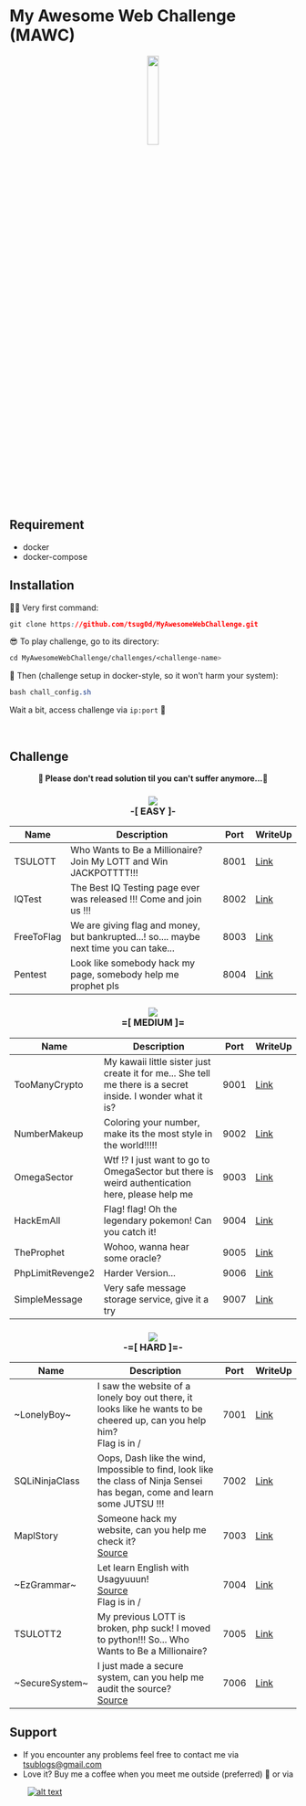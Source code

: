 # My Awesome Web Challenge (MAWC)

<p align="center">
  <img src="https://i.imgur.com/axBjwxB.gif" height="20%" width="20%">
</p>

## Requirement

* docker
* docker-compose

## Installation

🕵🏾 Very first command: 
```css
git clone https://github.com/tsug0d/MyAwesomeWebChallenge.git
```

😎 To play challenge, go to its directory:
```css
cd MyAwesomeWebChallenge/challenges/<challenge-name>
```

🤘 Then (challenge setup in docker-style, so it won't harm your system):
```css
bash chall_config.sh 
```

Wait a bit, access challenge via `ip:port` 🏁 

<br>

## Challenge


**<p align="center">🎉 Please don't read solution til you can't suffer anymore...🎉</p>**


### <p align="center"><img src="https://i.imgur.com/p5WFB8A.png"><br>**-[ EASY ]-**</p>
| Name       | Description                                                                                       | Port | WriteUp |
|------------|---------------------------------------------------------------------------------------------------|------|---------|
| TSULOTT    | Who Wants to Be a Millionaire? Join My LOTT and Win JACKPOTTTT!!!                                 | 8001 | [Link](https://tsug0d.com/writeup/tsulott.txt)    |
| IQTest     | The Best IQ Testing page ever was released !!! Come and join us !!!                               | 8002 | [Link](https://tsug0d.com/writeup/iqtest.txt)    |
| FreeToFlag | We are giving flag and money, but bankrupted...! so.... maybe next time you can take...           | 8003 | [Link](https://tsug0d.com/writeup/freetoflag.txt)    |
| Pentest    | Look like somebody hack my page, somebody help me prophet pls                                     | 8004 | [Link](https://tsug0d.com/writeup/pentest.txt)    |



### <p align="center"><img src="https://i.imgur.com/jiFKi3q.png"><br>**=[ MEDIUM ]=**</p>
| Name          | Description                                                                                                 | Port | WriteUp                                              |
|---------------|-------------------------------------------------------------------------------------------------------------|------|------------------------------------------------------|
| TooManyCrypto | My kawaii little sister just create it for me... She tell me there is a secret inside. I wonder what it is? | 9001 | [Link](https://tsug0d.com/writeup/toomanycrypto.txt) |
| NumberMakeup  | Coloring your number, make its the most style in the world!!!!!                                             | 9002 | [Link](https://tsug0d.com/writeup/numbermakeup.txt)  |
| OmegaSector   | Wtf !? I just want to go to OmegaSector but there is weird authentication here, please help me              | 9003 | [Link](https://tsug0d.com/writeup/omegasector.txt)   |
| HackEmAll     | Flag! flag! Oh the legendary pokemon! Can you catch it!                                                     | 9004 | [Link](https://tsug0d.com/writeup/hackemall.txt)   |
| TheProphet    | Wohoo, wanna hear some oracle?                                                                              | 9005 | [Link](https://tsug0d.com/writeup/theprophet.txt)   |
| PhpLimitRevenge2  | Harder Version...                                                                                       | 9006 | [Link](https://tsug0d.com/writeup/phplimitrevenge2.txt)   |
| SimpleMessage  | Very safe message storage service, give it a try                                                         | 9007 | [Link](https://tsug0d.com/writeup/simplemessage.txt)   |



### <p align="center"><img src="https://i.imgur.com/XEuOoul.png"><br>**-=[ HARD ]=-**</p>
| Name           | Description                                                                                                                | Port | WriteUp                                              |
|----------------|----------------------------------------------------------------------------------------------------------------------------|------|------------------------------------------------------|
| ~LonelyBoy~      | I saw the website of a lonely boy out there, it looks like he wants to be cheered up, can you help him?<br>Flag is in /    | 7001 | [Link](http://tsug0d.com/writeup/lonelyboy.txt)      |
| SQLiNinjaClass | Oops, Dash like the wind, Impossible to find, look like the class of Ninja Sensei has began, come and learn some JUTSU !!! | 7002 | [Link](http://tsug0d.com/writeup/sqlininjaclass.txt) |
| MaplStory      | Someone hack my website, can you help me check it?<br>[Source](https://tsug0d.com/source/maplstory.zip)                    | 7003 | [Link](https://tsug0d.com/writeup/maplstory.txt)     |
| ~EzGrammar~      | Let learn English with Usagyuuun!<br>[Source](https://tsug0d.com/source/ezgrammar.zip)<br>Flag is in /                     | 7004 | [Link](https://tsug0d.com/writeup/ezgrammar.txt)     |
| TSULOTT2       | My previous LOTT is broken, php suck! I moved to python!!! So... Who Wants to Be a Millionaire?                            | 7005 | [Link](https://tsug0d.com/writeup/tsulott2.txt)     |
| ~SecureSystem~   | I just made a secure system, can you help me audit the source?<br>[Source](https://drive.google.com/file/d/1vOPmS30ZrW5-Uoz-AKBef3T6no2qpvt_/view) | 7006 | [Link](https://tsug0d.com/writeup/securesystem.txt)     |

## Support
- If you encounter any problems feel free to contact me via tsublogs@gmail.com
- Love it? Buy me a coffee when you meet me outside (preferred) 🥤 or via 

&nbsp;&nbsp;&nbsp;&nbsp;&nbsp;&nbsp;&nbsp; [ ![alt text](https://i.imgur.com/XEK2Y4Z.png)](https://www.buymeacoffee.com/tsug0d)